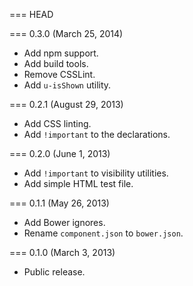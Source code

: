 === HEAD

=== 0.3.0 (March 25, 2014)

* Add npm support.
* Add build tools.
* Remove CSSLint.
* Add `u-isShown` utility.

=== 0.2.1 (August 29, 2013)

* Add CSS linting.
* Add `!important` to the declarations.

=== 0.2.0 (June 1, 2013)

* Add `!important` to visibility utilities.
* Add simple HTML test file.

=== 0.1.1 (May 26, 2013)

* Add Bower ignores.
* Rename `component.json` to `bower.json`.

=== 0.1.0 (March 3, 2013)

* Public release.
